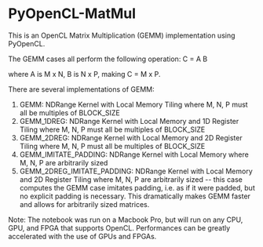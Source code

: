 # PyOpenCL-MatMul

This is an OpenCL Matrix Multiplication (GEMM) implementation using PyOpenCL. 

The GEMM cases all perform the following operation:
C = A B

where A is M x N, B is N x P, making C = M x P.

There are several implementations of GEMM:
1. GEMM: NDRange Kernel with Local Memory Tiling where M, N, P must all be multiples of BLOCK_SIZE
2. GEMM_1DREG: NDRange Kernel with Local Memory and 1D Register Tiling where M, N, P must all be multiples of BLOCK_SIZE
3. GEMM_2DREG: NDRange Kernel with Local Memory and 2D Register Tiling where M, N, P must all be multiples of BLOCK_SIZE
4. GEMM_IMITATE_PADDING: NDRange Kernel with Local Memory where M, N, P are arbitrarily sized
5. GEMM_2DREG_IMITATE_PADDING: NDRange Kernel with Local Memory and 2D Register Tiling where M, N, P are arbitrarily sized
-- this case computes the GEMM case imitates padding, i.e. as if it were padded, but no explicit padding is necessary. 
    This dramatically makes GEMM faster and allows for arbitrarily sized matrices.
    
    
Note: The notebook was run on a Macbook Pro, but will run on any CPU, GPU, and FPGA that supports OpenCL. Performances can be greatly accelerated with the use of GPUs and FPGAs.
